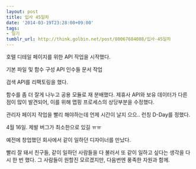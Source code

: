 ```yaml
---
layout: post
title: 입사 45일차
date: '2014-03-19T23:28:00+09:00'
tags:
- 일기
tumblr_url: http://think.golbin.net/post/80067684088/입사-45일차
---
```

호텔 디테일 페이지를 위한 API 작업을 시작했다.

기본 파일 및 함수 구성
API 인수들 문서 작업

검색 API를 리팩토링을 했다.

함수를 좀 더 잘게 나누고 공용 모듈로 재 분배했다.
제휴사 API와 보유 데이터가 다른 점이 많이 발견되어, 이를 위해 맵핑 프로세스의 상당부분을 수정했다.

관리자 페이지 작업을 빨리 해야하는데 언제 시간이 날지 으으..
런칭 D-Day를 정했다.

4월 16일.
제발 버그가 최소한으로 있길 ㅠㅠ

예전에 창업했던 회사에서 같이 일하던 디자이너를 만났다.

빨리 잘 돼서 친구들, 같이 일하던 사람들을 다 불러서 또 같이 일하고 싶다는 생각을 다시 한 번 했다. 그 사람들이 원할진 모르겠지만, 다음번엔 풍족한 자원과 함께.

